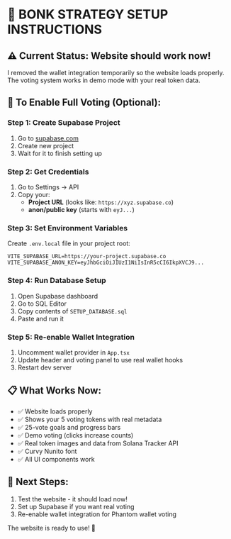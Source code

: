 # 🚀 BONK STRATEGY SETUP INSTRUCTIONS

## ⚠️ Current Status: Website should work now!

I removed the wallet integration temporarily so the website loads properly. The voting system works in demo mode with your real token data.

## 🔧 To Enable Full Voting (Optional):

### Step 1: Create Supabase Project
1. Go to [supabase.com](https://supabase.com)
2. Create new project
3. Wait for it to finish setting up

### Step 2: Get Credentials
1. Go to Settings → API
2. Copy your:
   - **Project URL** (looks like: `https://xyz.supabase.co`)
   - **anon/public key** (starts with `eyJ...`)

### Step 3: Set Environment Variables
Create `.env.local` file in your project root:
```
VITE_SUPABASE_URL=https://your-project.supabase.co
VITE_SUPABASE_ANON_KEY=eyJhbGciOiJIUzI1NiIsInR5cCI6IkpXVCJ9...
```

### Step 4: Run Database Setup
1. Open Supabase dashboard
2. Go to SQL Editor
3. Copy contents of `SETUP_DATABASE.sql`
4. Paste and run it

### Step 5: Re-enable Wallet Integration
1. Uncomment wallet provider in `App.tsx`
2. Update header and voting panel to use real wallet hooks
3. Restart dev server

## 📋 What Works Now:
- ✅ Website loads properly
- ✅ Shows your 5 voting tokens with real metadata
- ✅ 25-vote goals and progress bars
- ✅ Demo voting (clicks increase counts)
- ✅ Real token images and data from Solana Tracker API
- ✅ Curvy Nunito font
- ✅ All UI components work

## 🎯 Next Steps:
1. Test the website - it should load now!
2. Set up Supabase if you want real voting
3. Re-enable wallet integration for Phantom wallet voting

The website is ready to use! 🎉